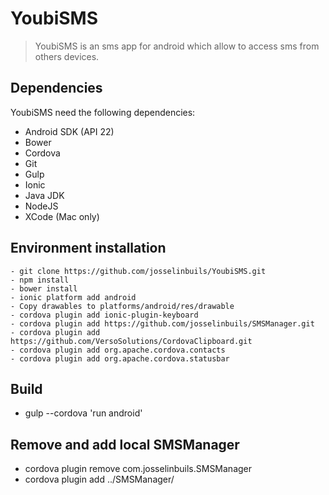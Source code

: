 # YoubiSMS
>YoubiSMS is an sms app for android which allow to access sms from others devices.

## Dependencies
YoubiSMS need the following dependencies:
- Android SDK (API 22)
- Bower
- Cordova
- Git
- Gulp
- Ionic
- Java JDK
- NodeJS
- XCode (Mac only)

## Environment installation
``````````
- git clone https://github.com/josselinbuils/YoubiSMS.git
- npm install
- bower install
- ionic platform add android
- Copy drawables to platforms/android/res/drawable
- cordova plugin add ionic-plugin-keyboard
- cordova plugin add https://github.com/josselinbuils/SMSManager.git
- cordova plugin add https://github.com/VersoSolutions/CordovaClipboard.git
- cordova plugin add org.apache.cordova.contacts
- cordova plugin add org.apache.cordova.statusbar
``````````

## Build
- gulp --cordova 'run android'

## Remove and add local SMSManager
- cordova plugin remove com.josselinbuils.SMSManager
- cordova plugin add ../SMSManager/
